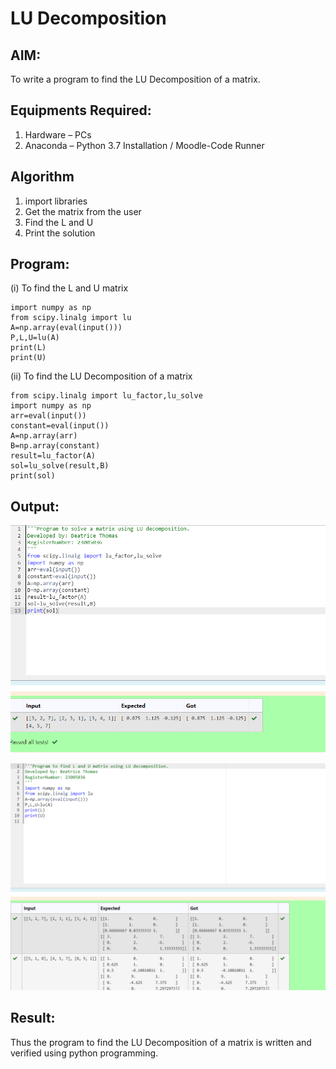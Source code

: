 # LU Decomposition 

## AIM:
To write a program to find the LU Decomposition of a matrix.

## Equipments Required:
1. Hardware – PCs
2. Anaconda – Python 3.7 Installation / Moodle-Code Runner

## Algorithm
1. import libraries
2. Get the matrix from the user
3. Find the L and U 
4. Print the solution

## Program:
(i) To find the L and U matrix
```
import numpy as np
from scipy.linalg import lu
A=np.array(eval(input()))
P,L,U=lu(A)
print(L)
print(U)

```
(ii) To find the LU Decomposition of a matrix
```
from scipy.linalg import lu_factor,lu_solve
import numpy as np
arr=eval(input())
constant=eval(input())
A=np.array(arr)
B=np.array(constant)
result=lu_factor(A)
sol=lu_solve(result,B)
print(sol)
```

## Output:

![Alt text](<Screenshot 2023-11-29 114808.png>)

![Alt text](<Screenshot 2023-11-29 114833.png>)

## Result:
Thus the program to find the LU Decomposition of a matrix is written and verified using python programming.

